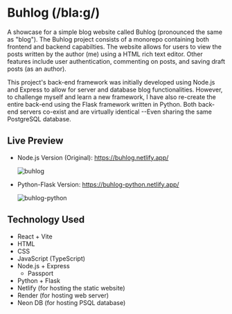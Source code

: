 # Buhlog (/bla:g/)
A showcase for a simple blog website called Buhlog (pronounced the same as "blog"). The Buhlog project consists of a monorepo containing both frontend and backend capabilties. The website allows for users to view the posts written by the author (me) using a HTML rich text editor. Other features include user authentication, commenting on posts, and saving draft posts (as an author).

This project's back-end framework was initially developed using Node.js and Express to allow for server and database blog functionalities. However, to challenge myself and learn a new framework, I have also re-create the entire back-end using the Flask framework written in Python. Both back-end servers co-exist and are virtually identical --Even sharing the same PostgreSQL database.

## Live Preview
- Node.js Version (Original): https://buhlog.netlify.app/

  ![buhlog](https://github.com/user-attachments/assets/c5778387-390b-46e6-bcf9-831dd4042e14)
- Python-Flask Version: https://buhlog-python.netlify.app/

  ![buhlog-python](https://github.com/user-attachments/assets/b4c2c394-a85b-48d6-972a-2377bb4964ff)

## Technology Used
- React + Vite
- HTML
- CSS
- JavaScript (TypeScript)
- Node.js + Express
  - Passport
- Python + Flask
- Netlify (for hosting the static website)
- Render (for hosting web server)
- Neon DB (for hosting PSQL database)
